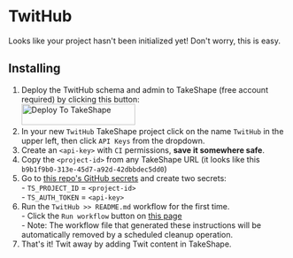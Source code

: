 
  # TwitHub

  Looks like your project hasn't been initialized yet! Don't worry, this is easy.

  ## Installing

  1. Deploy the TwitHub schema and admin to TakeShape (free account required) by clicking this button:<br />
    <a href="//app.takeshape.io/add-to-takeshape?repo=https://github.com/DuriDuri/twithub/tree/master/.takeshape/pattern"><img alt="Deploy To TakeShape" src="https://images.takeshape.io/2cccc825-70be-431c-9ba0-10ab38ecd3a7/dev/8e2f7bda-0e08-4ede-a546-6df59be6a8bb/Deploy%20to%20TakeShape%402x.png?auto=format%2Ccompress" width="205" height="38"></a>
  2. In your new `TwitHub` TakeShape project click on the name `TwitHub` in the upper left, then click `API Keys` from the dropdown.
  3. Create an `<api-key>` with `CI` permissions, **save it somewhere safe**.
  4. Copy the `<project-id>` from any TakeShape URL (it looks like this `b9b1f9b0-313e-45d7-a92d-42dbbdec5dd0`)
  5. Go to [this repo's GitHub secrets](https://github.com/DuriDuri/twithub/settings/secrets) and create two secrets:<br />
    - `TS_PROJECT_ID` = `<project-id>`<br />
    - `TS_AUTH_TOKEN` = `<api-key>`
  6. Run the `TwitHub >> README.md` workflow for the first time.<br />
    - Click the `Run workflow` button on [this page](https://github.com/DuriDuri/twithub/actions?query=workflow%3A%22TwitHub+>>+README.md%22)<br />
    - Note: The  workflow file that generated these instructions will be automatically removed by a scheduled cleanup operation.
  7. That's it! Twit away by adding Twit content in TakeShape.

